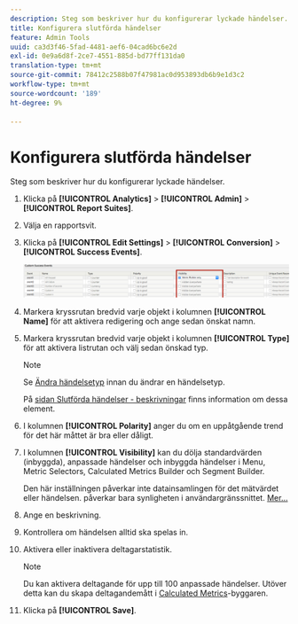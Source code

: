 ```yaml
---
description: Steg som beskriver hur du konfigurerar lyckade händelser.
title: Konfigurera slutförda händelser
feature: Admin Tools
uuid: ca3d3f46-5fad-4481-aef6-04cad6bc6e2d
exl-id: 0e9a6d8f-2ce7-4551-885d-bd77ff131da0
translation-type: tm+mt
source-git-commit: 78412c2588b07f47981ac0d953893db6b9e1d3c2
workflow-type: tm+mt
source-wordcount: '189'
ht-degree: 9%

---
```


# Konfigurera slutförda händelser

Steg som beskriver hur du konfigurerar lyckade händelser.

1. Klicka på **[!UICONTROL Analytics]** > **[!UICONTROL Admin]** > **[!UICONTROL Report Suites]**.
1. Välja en rapportsvit.
1. Klicka på **[!UICONTROL Edit Settings]** > **[!UICONTROL Conversion]** > **[!UICONTROL Success Events]**.

   ![Stegresultat](assets/success_event_page.png)

1. Markera kryssrutan bredvid varje objekt i kolumnen **[!UICONTROL Name]** för att aktivera redigering och ange sedan önskat namn.
1. Markera kryssrutan bredvid varje objekt i kolumnen **[!UICONTROL Type]** för att aktivera listrutan och välj sedan önskad typ.

   >[!NOTE]
   >
   >Se [Ändra händelsetyp](/help/admin/admin/c-success-events/event-type.md) innan du ändrar en händelsetyp.

   På [sidan Slutförda händelser - beskrivningar](/help/admin/admin/c-success-events/success-event.md) finns information om dessa element.

1. I kolumnen **[!UICONTROL Polarity]** anger du om en uppåtgående trend för det här måttet är bra eller dåligt.
1. I kolumnen **[!UICONTROL Visibility]** kan du dölja standardvärden (inbyggda), anpassade händelser och inbyggda händelser i Menu, Metric Selectors, Calculated Metrics Builder och Segment Builder.

   Den här inställningen påverkar inte datainsamlingen för det mätvärdet eller händelsen. påverkar bara synligheten i användargränssnittet. [Mer...](/help/admin/admin/metric-visibility.md)
1. Ange en beskrivning.
1. Kontrollera om händelsen alltid ska spelas in.
1. Aktivera eller inaktivera deltagarstatistik.

   >[!NOTE]
   >
   >Du kan aktivera deltagande för upp till 100 anpassade händelser. Utöver detta kan du skapa deltagandemått i [Calculated Metrics](/help/components/c-calcmetrics/c-workflow/cm-workflow/c-build-metrics/participation-metric.md)-byggaren.

1. Klicka på **[!UICONTROL Save]**.
